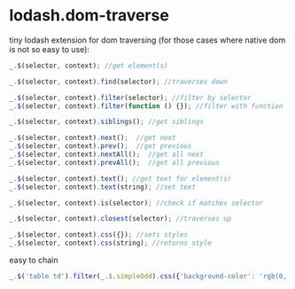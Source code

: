 lodash.dom-traverse
==============

tiny lodash extension for dom traversing (for those cases where native dom is not so easy to use):

```javascript
_.$(selector, context); //get element(s)
```
```javascript
_.$(selector, context).find(selector); //traverses down
```
```javascript
_.$(selector, context).filter(selector); //filter by selector
_.$(selector, context).filter(function () {}); //filter with function
```
```javascript
_.$(selector, context).siblings(); //get siblings
```
```javascript
_.$(selector, context).next();  //get next
_.$(selector, context).prev();  //get previous
_.$(selector, context).nextAll();  //get all next
_.$(selector, context).prevAll();  //get all previous
```
```javascript
_.$(selector, context).text(); //get text for element(s)
_.$(selector, context).text(string); //set text
```
```javascript
_.$(selector, context).is(selector); //check if matches selector
```
```javascript
_.$(selector, context).closest(selector); //traverses up
```
```javascript
_.$(selector, context).css({}); //sets styles
_.$(selector, context).css(string); //returns style
```

easy to chain
```javascript
_.$('table td').filter(_.$.simpleOdd).css({'background-color': 'rgb(0, 0, 0)'}).text()
```